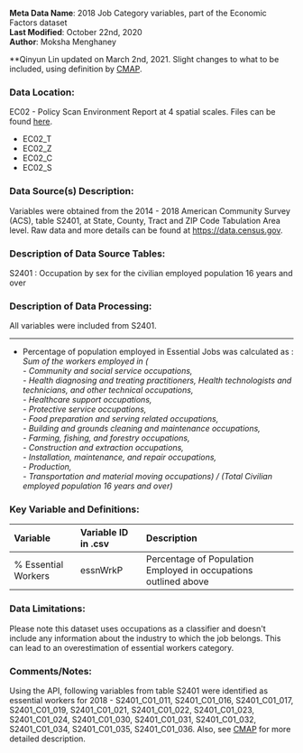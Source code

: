**Meta Data Name**: 2018 Job Category variables, part of the Economic Factors dataset  
**Last Modified**: October 22nd, 2020  
**Author**: Moksha Menghaney  

**Qinyun Lin updated on March 2nd, 2021. Slight changes to what to be included, using definition by [CMAP](https://github.com/CMAP-REPOS/essentialworkers). 

### Data Location: 
EC02 - Policy Scan Environment Report at 4 spatial scales. Files can be found [here](https://github.com/GeoDaCenter/opioid-policy-scan/tree/master/Policy_Scan/data_final).
* EC02_T  
* EC02_Z  
* EC02_C  
* EC02_S  

### Data Source(s) Description:  
Variables were obtained from the 2014 - 2018 American Community Survey (ACS), table S2401, at State, County, Tract and ZIP Code Tabulation Area level. Raw data and more details can be found at https://data.census.gov.

### Description of Data Source Tables:
S2401 : Occupation by sex for the civilian employed population 16 years and over

### Description of Data Processing: 
All variables were included from S2401.

----------
* Percentage of population employed in Essential Jobs was calculated as :
	*Sum of the workers employed in (<br> 
                 - Community and social service occupations, <br>
                 - Health diagnosing and treating practitioners, Health technologists and technicians, and other technical occupations,<br>
                 - Healthcare support occupations,<br>
                 - Protective service occupations,<br>
                 - Food preparation and serving related occupations,<br>
                 - Building and grounds cleaning and maintenance occupations,<br>
                 - Farming, fishing, and forestry occupations,<br>
                 - Construction and extraction occupations,<br>
                 - Installation, maintenance, and repair occupations,<br>
                 - Production, <br>
                 - Transportation and material moving occupations) / (Total Civilian employed population 16 years and over)*

        
### Key Variable and Definitions:
| Variable | Variable ID in .csv | Description |
|:---------|:--------------------|:------------|
| % Essential Workers  | essnWrkP | Percentage of Population Employed in occupations outlined above |

### Data Limitations:
Please note this dataset uses occupations as a classifier and doesn't include any information about the industry to which the job belongs. This can lead to an overestimation of essential workers category. 

### Comments/Notes:
Using the API, following variables from table S2401 were identified as essential workers for 2018 - S2401_C01_011, S2401_C01_016, S2401_C01_017, S2401_C01_019, S2401_C01_021, S2401_C01_022, S2401_C01_023, S2401_C01_024, S2401_C01_030, S2401_C01_031, S2401_C01_032, S2401_C01_034, S2401_C01_035, S2401_C01_036.
Also, see [CMAP](https://github.com/CMAP-REPOS/essentialworkers) for more detailed description. 
